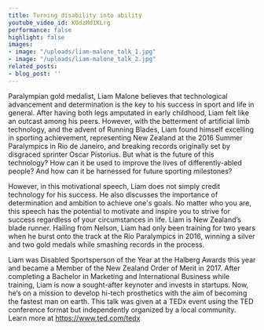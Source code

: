 ```yaml
---
title: Turning disability into ability
youtube_video_id: KOdzMd1KLrg
performance: false
highlight: false
images:
- image: "/uploads/liam-malone_talk_1.jpg"
- image: "/uploads/liam-malone_talk_2.jpg"
related_posts:
- blog_post: ''
---
```


Paralympian gold medalist, Liam Malone believes that technological advancement and determination is the key to his success in sport and life in general. After having both legs amputated in early childhood, Liam felt like an outcast among his peers. However, with the betterment of artificial limb technology, and the advent of Running Blades, Liam found himself excelling in sporting achievement, representing New Zealand at the 2016 Summer Paralympics in Rio de Janeiro, and breaking records originally set by disgraced sprinter Oscar Pistorius. But what is the future of this technology? How can it be used to improve the lives of differently-abled people? And how can it be harnessed for future sporting milestones?

However, in this motivational speech, Liam does not simply credit technology for his success. He also discusses the importance of determination and ambition to achieve one's goals. No matter who you are, this speech has the potential to motivate and inspire you to strive for success regardless of your circumstances in life.   Liam is New Zealand’s blade runner. Hailing from Nelson, Liam had only been training for two years when he burst onto the track at the Rio Paralympics in 2016, winning a silver and two gold medals while smashing records in the process.

Liam was Disabled Sportsperson of the Year at the Halberg Awards this year and became a Member of the New Zealand Order of Merit in 2017. After completing a Bachelor in Marketing and International Business while training, Liam is now a sought-after keynoter and invests in startups. Now, he’s on a mission to develop hi-tech prosthetics with the aim of becoming the fastest man on earth. This talk was given at a TEDx event using the TED conference format but independently organized by a local community. Learn more at https://www.ted.com/tedx
